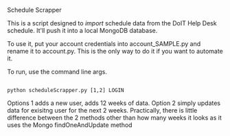 Schedule Scrapper


This is a script designed to <em>import</em> schedule data from the DoIT Help Desk schedule. It'll push it into a local MongoDB database.

To use it, put your account credentials into account_SAMPLE.py and rename it to account.py. This is the only way to do it if you want to automate it.

To run, use the command line args. 

<code>
python scheduleScrapper.py [1,2] LOGIN
</code>

Options 1 adds a new user, adds 12 weeks of data. Option 2 simply updates data for exisitng user for the next 2 weeks. Practically, there is little difference between the 2 methods other than how many weeks it looks as it uses the Mongo findOneAndUpdate method